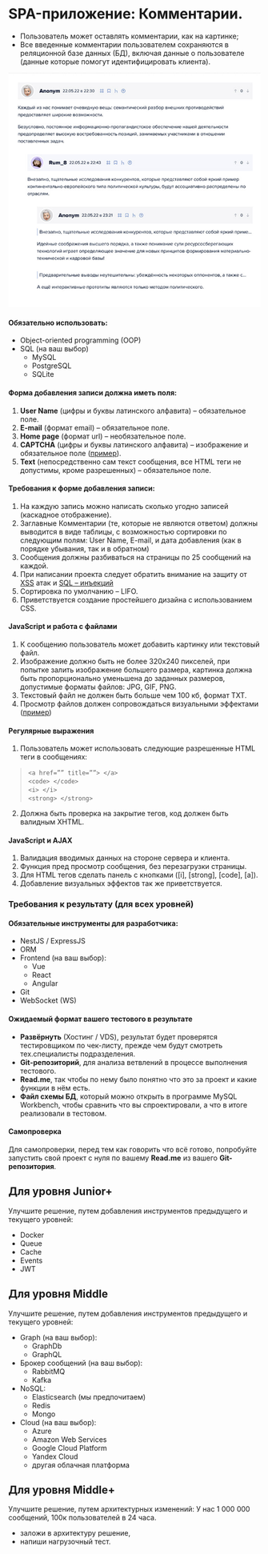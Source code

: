SPA-приложение: Комментарии.
===
- Пользователь может оставлять комментарии, как на картинке;
- Все введенные комментарии пользователем сохраняются в реляционной базе 
данных (БД), включая данные о пользователе (данные которые помогут 
идентифицировать клиента).

![Image with comments example](./example.jpg)

#### Обязательно использовать:

- Object-oriented programming (OOP)
- SQL (на ваш выбор)
  - MySQL
  - PostgreSQL 
  - SQLite

#### Форма добавления записи должна иметь поля:

1. **User Name** (цифры и буквы латинского алфавита) – обязательное поле.
2. **E-mail** (формат email) – обязательное поле.
3. **Home page** (формат url) – необязательное поле.
4. **CAPTCHA** (цифры и буквы латинского алфавита) – изображение и 
обязательное поле ([пример](http://ru.wikipedia.org/wiki/CAPTCHA)).
5. **Text** (непосредственно сам текст сообщения, все HTML теги не допустимы,
кроме разрешенных) – обязательное поле.

#### Требования к форме добавления записи:

1. На каждую запись можно написать сколько угодно записей (каскадное 
отображение).
2. Заглавные Комментарии (те, которые не являются ответом) должны выводится в 
виде таблицы, с возможностью сортировки по следующим полям: User Name, E-mail,
 и дата добавления (как в порядке убывания, так и в обратном)
3. Сообщения должны разбиваться на страницы по 25 сообщений на каждой.
4. При написании проекта следует обратить внимание на защиту от 
[XSS](http://ru.wikipedia.org/wiki/Межсайтовый_скриптинг) атак и
[SQL – инъекций](http://ru.wikipedia.org/wiki/Инъекция_SQL)
5. Сортировка по умолчанию – LIFO.
6. Приветствуется создание простейшего дизайна с использованием CSS.
   
#### JavaScript и работа с файлами

1. К сообщению пользователь может добавить картинку или текстовый файл.
2. Изображение должно быть не более 320х240 пикселей, при попытке залить
изображение большего размера, картинка должна быть пропорционально
уменьшена до заданных размеров, допустимые форматы файлов: JPG, GIF, PNG.
3. Текстовый файл не должен быть больше чем 100 кб, формат TXT.
4. Просмотр файлов должен сопровождаться визуальными эффектами 
([пример](https://lokeshdhakar.com/projects/lightbox2/))

#### Регулярные выражения

1. Пользователь может использовать следующие разрешенные HTML теги в 
сообщениях:

 > ```<a href=”” title=””> </a>```<br>
 > ```<code> </code>```<br>
 > ```<i> </i>```<br>
 > ```<strong> </strong>```
2. Должна быть проверка на закрытие тегов, код должен быть валидным XHTML.


#### JavaScript и AJAX

1. Валидация вводимых данных на стороне сервера и клиента.
2. Функция пред просмотр сообщения, без перезагрузки страницы.
3. Для HTML тегов сделать панель с кнопками ([i], [strong], [code], [a]).
4. Добавление визуальных эффектов так же приветствуется.
 
### Требования к результату (для всех уровней)

#### Обязательные инструменты для разработчика:

- NestJS / ExpressJS
- ORM
- Frontend (на ваш выбор):
  - Vue
  - React
  - Angular
- Git
- WebSocket (WS)

#### Ожидаемый формат вашего тестового в результате

- **Развёрнуть** (Хостинг / VDS), результат будет проверятся тестировщиком по 
чек-листу, прежде чем будут смотреть тех.специалисты подразделения.
- **Git-репозиторий**, для анализа ветвлений в процессе выполнения тестового.
- **Read.me**, так чтобы по нему было понятно что это за проект и какие функции
в нём есть.
- **Файл схемы БД**, который можно открыть в программе MySQL Workbench, чтобы
сравнить что вы спроектировали, а что в итоге реализовали в тестовом.

#### Cамопроверка

Для самопроверки, перед тем как говорить что всё готово, попробуйте запустить 
свой проект с нуля по вашему **Read.me** из вашего **Git-репозитория**.

## Для уровня **Junior+**

Улучшите решение, путем добавления инструментов предыдущего и текущего уровней:
- Docker
- Queue
- Cache
- Events
- JWT

## Для уровня **Middle**

Улучшите решение, путем добавления инструментов
предыдущего и текущего уровней:
- Graph (на ваш выбор):
  - GraphDb
  - GraphQL
- Брокер сообщений (на ваш выбор): 
  - RabbitMQ
  - Kafka
- NoSQL:
  - Elasticsearch (мы предпочитаем)
  - Redis
  - Mongo
- Cloud (на ваш выбор):
  - Azure
  - Amazon Web Services
  - Google Cloud Platform
  - Yandex Cloud
  - другая облачная платформа

## Для уровня **Middle+**

Улучшите решение, путем архитектурных изменений:
У нас 1 000 000 сообщений, 100к пользователей в 24 часа.
- заложи в архитектуру решение,
- напиши нагрузочный тест.
